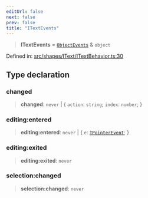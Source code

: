 ```yaml
---
editUrl: false
next: false
prev: false
title: "ITextEvents"
---
```


> **ITextEvents** = [`ObjectEvents`](/api/interfaces/objectevents/) & `object`

Defined in: [src/shapes/IText/ITextBehavior.ts:30](https://github.com/fabricjs/fabric.js/blob/977f797255d8c56b5b68360b0d45bed33697d2e8/src/shapes/IText/ITextBehavior.ts#L30)

## Type declaration

### changed

> **changed**: `never` \| \{ `action`: `string`; `index`: `number`; \}

### editing:entered

> **editing:entered**: `never` \| \{ `e`: [`TPointerEvent`](/api/type-aliases/tpointerevent/); \}

### editing:exited

> **editing:exited**: `never`

### selection:changed

> **selection:changed**: `never`
